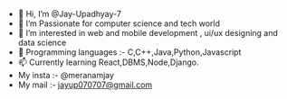 - 👋 Hi, I’m @Jay-Upadhyay-7
- 👀 I’m Passionate for computer science and tech world
- 🌱 I’m interested in web and mobile development , ui/ux designing and data science
- 💞️ Programming languages :- C,C++,Java,Python,Javascript
- 📫 Currently learning React,DBMS,Node,Django.
- My insta :- @meranamjay
- My mail :- jayup070707@gmail.com

<!---
Jay-Upadhyay-7/Jay-Upadhyay-7 is a ✨ special ✨ repository because its `README.md` (this file) appears on your GitHub profile.
You can click the Preview link to take a look at your changes.
--->
